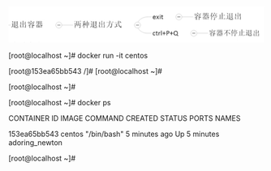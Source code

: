






![](/assets/exit.png)









\[root@localhost ~\]\# docker run -it centos

\[root@153ea65bb543 /\]\# \[root@localhost ~\]\#

\[root@localhost ~\]\#

\[root@localhost ~\]\# docker ps

CONTAINER ID        IMAGE               COMMAND             CREATED             STATUS              PORTS               NAMES

153ea65bb543        centos              "/bin/bash"         5 minutes ago       Up 5 minutes                            adoring\_newton

\[root@localhost ~\]\#


